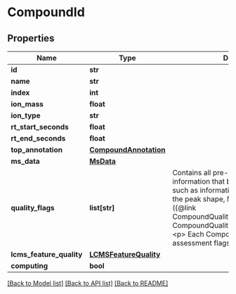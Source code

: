 # CompoundId

## Properties
Name | Type | Description | Notes
------------ | ------------- | ------------- | -------------
**id** | **str** |  | [optional] 
**name** | **str** |  | [optional] 
**index** | **int** |  | [optional] 
**ion_mass** | **float** |  | [optional] 
**ion_type** | **str** |  | [optional] 
**rt_start_seconds** | **float** |  | [optional] 
**rt_end_seconds** | **float** |  | [optional] 
**top_annotation** | [**CompoundAnnotation**](CompoundAnnotation.md) |  | [optional] 
**ms_data** | [**MsData**](MsData.md) |  | [optional] 
**quality_flags** | **list[str]** | Contains all pre-computation quality information that belong to  this compound, such as information about the quality of the peak shape, MS2 spectrum etc.,  see ({@link CompoundQuality.CompoundQualityFlag CompoundQuality.CompoundQualityFlag})  &lt;p&gt;  Each Compound has a Set of Quality assessment flags. | [optional] 
**lcms_feature_quality** | [**LCMSFeatureQuality**](LCMSFeatureQuality.md) |  | [optional] 
**computing** | **bool** |  | [optional] 

[[Back to Model list]](../README.md#documentation-for-models) [[Back to API list]](../README.md#documentation-for-api-endpoints) [[Back to README]](../README.md)

